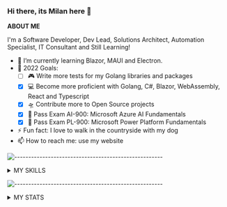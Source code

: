 ### Hi there, its Milan here 👋

<!--
**lesichkovm/lesichkovm** is a ✨ _special_ ✨ repository because its `README.md` (this file) appears on your GitHub profile.

Here are some ideas to get you started:

- 🔭 I’m currently working on ...
- 🌱 I’m currently learning ...
- 👯 I’m looking to collaborate on ...
- 🤔 I’m looking for help with ...
- 💬 Ask me about ...
- 😄 Pronouns: ...
- ⚡ Fun fact: ...
-->


**ABOUT ME**

I'm a Software Developer, Dev Lead, Solutions Architect, Automation Specialist, IT Consultant and Still Learning!
- 🌱 I’m currently learning Blazor, MAUI and Electron.
- 🥅 2022 Goals: 
  - [ ] 🎮 Write more tests for my Golang libraries and packages
  - [x] 💻 Become more proficient with Golang, C#, Blazor, WebAssembly, React and Typescript
  - [x] 🛸 Contribute more to Open Source projects
  - [x] 📄 Pass Exam AI-900: Microsoft Azure AI Fundamentals
  - [x] 📄 Pass Exam PL-900: Microsoft Power Platform Fundamentals
- ⚡ Fun fact: I love to walk in the countryside with my dog
- 📫 How to reach me: use my website

![-----------------------------------------------------](https://raw.githubusercontent.com/andreasbm/readme/master/assets/lines/aqua.png)

<details>
  <summary>MY SKILLS </summary>
  
  <div align="center"><i>Languages, Frameworks and Databases are ordered by proficiency (highest to lowest)</i></div>
  
  <div align="center" style="margin: 10px 0px 10px 0px;"><b>Languages</b></div>
  
  <div align="center" style="margin: 10px 0px 10px 0px;">
    <img alt="Java" title="Java" width="35px" src="https://cdn.jsdelivr.net/gh/devicons/devicon/icons/java/java-original.svg" />
    <img alt="JavaScript" title="JavaScript" width="35px" src="https://cdn.jsdelivr.net/gh/devicons/devicon/icons/javascript/javascript-original.svg" />
    <img alt="C#" title="C#" width="35px" src="https://cdn.jsdelivr.net/gh/devicons/devicon/icons/csharp/csharp-original.svg" />
    <img alt="Bash" title="Bash" width="35px" src="https://cdn.jsdelivr.net/gh/devicons/devicon/icons/bash/bash-original.svg" />
    <img alt="HTML5" title="HTML5" width="35px" src="https://cdn.jsdelivr.net/gh/devicons/devicon/icons/html5/html5-original.svg" />
    <img alt="PHP" title="PHP" width="35px" src="https://cdn.jsdelivr.net/gh/devicons/devicon/icons/php/php-original.svg" />
    <img alt="CSS3" title="CSS3" width="35px" src="https://cdn.jsdelivr.net/gh/devicons/devicon/icons/css3/css3-original.svg" />
    <img alt="Golang" title="Golang" width="35px" src="https://cdn.jsdelivr.net/gh/devicons/devicon/icons/go/go-original.svg" />
  </div>
  
  <div align="center" style="margin: 10px 0px 10px 0px;"><b>Frameworks and Libraries</b></div>
  
  <div align="center" style="margin: 10px 0px 10px 0px;">
    <img alt=".NET" title="Svelte" width="35px" src="https://cdn.jsdelivr.net/gh/devicons/devicon/icons/dotnet/dotnet-original.svg" />
    <img alt="Vue" title="Vue" width="35px" src="https://cdn.jsdelivr.net/gh/devicons/devicon/icons/vuejs/vuejs-original.svg" />
    <img alt="Laravel" title="Laravel" width="35px" src="https://cdn.jsdelivr.net/gh/devicons/devicon/icons/laravel/laravel-plain.svg" />
    <img alt="Discord.js" title="Discord.js" width="35px" src="https://cdn.jsdelivr.net/gh/devicons/devicon/icons/discordjs/discordjs-original.svg" />
    <img alt="Node.js" title="Node.js" width="35px" src="https://cdn.jsdelivr.net/gh/devicons/devicon/icons/nodejs/nodejs-original.svg" />
    <img alt="React" title="React" width="35px" src="https://cdn.jsdelivr.net/gh/devicons/devicon/icons/react/react-original.svg" />
    <img alt="Meteor" title="Meteor" width="35px" src="https://cdn.jsdelivr.net/gh/devicons/devicon/icons/meteor/meteor-original.svg" />
  </div>

  <div align="center" style="margin: 10px 0px 10px 0px;"><b>Databases</b></div>
  
  <div align="center" style="margin: 10px 0px 10px 0px;">
    <img alt="Azure SQL Database" title="Azure SQL Database" width="35px" src="https://code.benco.io/icon-collection/azure-docs/sql-database.svg" />
    <img alt="MariaDB" title="MariaDB" width="35px" src="https://mariadb.com/wp-content/uploads/2019/11/mariadb-logo-vertical_blue.svg" />
    <img alt="MySQL" title="MySQL" width="35px" src="https://cdn.jsdelivr.net/gh/devicons/devicon/icons/mysql/mysql-original.svg" />
    <img alt="SQLite" title="SQLite" width="35px" src="https://cdn.jsdelivr.net/gh/devicons/devicon/icons/sqlite/sqlite-original.svg" />
    <img alt="MongoDB" title="MongoDB" width="35px" src="https://cdn.jsdelivr.net/gh/devicons/devicon/icons/mongodb/mongodb-original.svg" />
  </div>

  <div align="center" style="margin: 10px 0px 10px 0px;"><b>IDE's and Code Editors</b></div>
  
  <div align="center" style="margin: 10px 0px 10px 0px;">
    <img alt="Visual Studio Code" title="Visual Studio Code" width="35px" src="https://cdn.jsdelivr.net/gh/devicons/devicon/icons/vscode/vscode-original.svg" />
    <img alt="Android Studio" title="Android Studio" width="35px" src="https://cdn.jsdelivr.net/gh/devicons/devicon/icons/androidstudio/androidstudio-original.svg" />
    <img alt="WebStorm" title="WebStorm" width="35px" src="https://cdn.freebiesupply.com/logos/large/2x/webstorm-icon-logo-svg-vector.svg" />
    <img alt="PHPStorm" title="PHPStorm" width="35px" src="https://cdn.freebiesupply.com/logos/large/2x/phpstorm-1-logo-svg-vector.svg" />
    <img alt="IntelliJ" title="IntelliJ" width="35px" src="https://cdn.freebiesupply.com/logos/large/2x/intellij-idea-1-logo-svg-vector.svg" />
    <img alt="Netbeans" title="Netbeans" width="35px" src="https://upload.wikimedia.org/wikipedia/commons/9/98/Apache_NetBeans_Logo.svg" />
    <img alt="Visual Studio" title="Visual Studio" width="35px" src="https://cdn.jsdelivr.net/gh/devicons/devicon/icons/visualstudio/visualstudio-plain.svg" />
  </div>
    
  <div align="center" style="margin: 10px 0px 10px 0px;"><b>Tools</b></div>
  
  <div align="center" style="margin: 10px 0px 10px 0px;">
    <img alt="Git" title="Git" width="35px" src="https://cdn.jsdelivr.net/gh/devicons/devicon/icons/git/git-original.svg" />
    <picture>
      <source media="(prefers-color-scheme: dark)" srcset="https://user-images.githubusercontent.com/43886029/180790910-37fc43da-eb83-4db6-9079-469fe83be1d5.svg">
      <img alt="GitHub" title="GitHub" width="35px"  src="https://cdn.jsdelivr.net/gh/devicons/devicon/icons/github/github-original.svg">
    </picture>
    <img alt="GitLab" title="GitLab" width="35px" src="https://cdn.jsdelivr.net/gh/devicons/devicon/icons/gitlab/gitlab-original.svg" />
    <img alt="BitBucket" title="BitBucket" width="35px" src="https://cdn.jsdelivr.net/gh/devicons/devicon/icons/bitbucket/bitbucket-original.svg" />
    <img alt="Azure DevOps" title="Azure DevOps" width="35px" src="https://cdn.jsdelivr.net/npm/simple-icons@3.13.0/icons/azuredevops.svg" />
    <img alt="Azure" title="Azure" width="35px" src="https://cdn.jsdelivr.net/gh/devicons/devicon/icons/azure/azure-original.svg" />
    <img alt="Azure Data Factory" title="Azure Data Factory" width="35px" src="https://code.benco.io/icon-collection/azure-docs/data-factory.svg" />
    <img alt="Azure Logic Apps" title="Azure Logic Apps" width="35px" src="https://code.benco.io/icon-collection/azure-docs/logic-apps.svg" />
    <img alt="Power BI" title="Power BI" width="35px" src="https://powerbi.microsoft.com/pictures/application-logos/svg/powerbi.svg" />
    <img alt="Jira" title="Jira" width="35px" src="https://cdn.jsdelivr.net/gh/devicons/devicon/icons/jira/jira-original.svg" />
    <img alt="Confluence" title="Confluence" width="35px" src="https://cdn.jsdelivr.net/gh/devicons/devicon/icons/confluence/confluence-original.svg" />
    <img alt="Trello" title="Trello" width="35px" src="https://cdn.jsdelivr.net/gh/devicons/devicon/icons/trello/trello-plain.svg" />
    <img alt="IFTTT" title="IFTTT" width="35px" src="https://cdn.jsdelivr.net/gh/devicons/devicon/icons/ifttt/ifttt-original.svg" />
    <img alt="Jenkins" title="Jenkins" width="35px" src="https://cdn.jsdelivr.net/gh/devicons/devicon/icons/jenkins/jenkins-original.svg" />
  </div>

  <div align="center" style="margin: 10px 0px 10px 0px;"><b>Operating Systems</b></div>

  <div align="center" style="margin: 10px 0px 10px 0px;">
    <img alt="Windows 10" title="Windows 10" width="35px" src="https://upload.wikimedia.org/wikipedia/commons/4/48/Windows_logo_-_2012_%28dark_blue%29.svg" />
    <img alt="Linux" title="Linux" width="35px" src="https://cdn.jsdelivr.net/gh/devicons/devicon/icons/linux/linux-original.svg" />
    <img alt="Ubuntu" title="Ubuntu" width="35px" src="https://cdn.jsdelivr.net/gh/devicons/devicon/icons/ubuntu/ubuntu-plain.svg" />
  </div>
</details>
  
 ![-----------------------------------------------------](https://raw.githubusercontent.com/andreasbm/readme/master/assets/lines/aqua.png)

  
<details>
  <summary>MY STATS</summary>  
  
  <img align="left" width="100%" alt="lesichkovm's GitHub Stats" src="https://github-readme-stats.vercel.app/api?username=lesichkovm&&theme=react-dark&show_icons=true&hide_border=true&bg_color=0d1117&title_color=22eded&icon_color=22eded&text_color=cacaca&color=22eded&border_radius=0&count_private=true" />
  
  <img align="left" width="100%" alt="lesichkovm's GitHub Contributions Graph" src="https://activity-graph.herokuapp.com/graph?username=lesichkovm&theme=react-dark&bg_color=0d1117&color=22eded&line=22eded&point=00000000&area=true&area_color=22EDED&hide_border=true&custom_title=Contributions">
<!-- 
![Code Time](http://img.shields.io/badge/Code%20Time-242%20hrs%2029%20mins-blue)

![Profile Views](http://img.shields.io/badge/Profile%20Views-204-blue)

![Lines of code](https://img.shields.io/badge/From%20Hello%20World%20I%27ve%20Written-72%20Thousand%20lines%20of%20code-blue) 
-->
</details>
